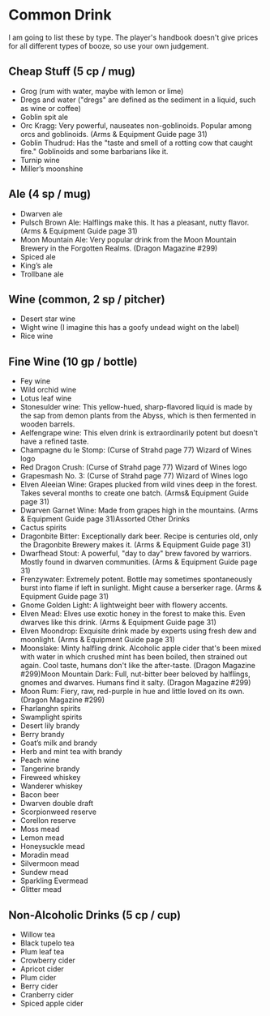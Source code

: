 # Common Drink

I am going to list these by type. The player's handbook doesn't give prices for all different types of booze, so use your own judgement.

## Cheap Stuff (5 cp / mug)

- Grog (rum with water, maybe with lemon or lime)
- Dregs and water ("dregs" are defined as the sediment in a liquid, such as wine or coffee)
- Goblin spit ale
- Orc Kragg: Very powerful, nauseates non-goblinoids. Popular among orcs and goblinoids. (Arms & Equipment Guide page 31)
- Goblin Thudrud: Has the "taste and smell of a rotting cow that caught fire." Goblinoids and some barbarians like it.
- Turnip wine
- Miller’s moonshine

## Ale (4 sp / mug)

- Dwarven ale
- Pulsch Brown Ale: Halflings make this. It has a pleasant, nutty flavor. (Arms & Equipment Guide page 31)
- Moon Mountain Ale: Very popular drink from the Moon Mountain Brewery in the Forgotten Realms. (Dragon Magazine #299)
- Spiced ale
- King’s ale
- Trollbane ale

## Wine (common, 2 sp / pitcher)

- Desert star wine 
- Wight wine (I imagine this has a goofy undead wight on the label)
- Rice wine

## Fine Wine (10 gp / bottle)

- Fey wine
- Wild orchid wine
- Lotus leaf wine
- Stonesulder wine: This yellow-hued, sharp-flavored liquid is made by the sap from demon plants from the Abyss, which is then fermented in wooden barrels.
- Aelfengrape wine: This elven drink is extraordinarily potent but doesn't have a refined taste. 
- Champagne du le Stomp: (Curse of Strahd page 77) Wizard of Wines logo
- Red Dragon Crush: (Curse of Strahd page 77) Wizard of Wines logo
- Grapesmash No. 3: (Curse of Strahd page 77) Wizard of Wines logo
- Elven Aleeian Wine: Grapes plucked from wild vines deep in the forest. Takes several months to create one batch. (Arms& Equipment Guide page 31) 
- Dwarven Garnet Wine: Made from grapes high in the mountains. (Arms & Equipment Guide page 31)Assorted Other Drinks 
- Cactus spirits 
- Dragonbite Bitter: Exceptionally dark beer. Recipe is centuries old, only the Dragonbite Brewery makes it. (Arms & Equipment Guide page 31)
- Dwarfhead Stout: A powerful, "day to day" brew favored by warriors. Mostly found in dwarven communities. (Arms & Equipment Guide page 31) 
- Frenzywater: Extremely potent. Bottle may sometimes spontaneously burst into flame if left in sunlight. Might cause a berserker rage. (Arms & Equipment Guide page 31)
- Gnome Golden Light: A lightweight beer with flowery accents.
- Elven Mead: Elves use exotic honey in the forest to make this. Even dwarves like this drink. (Arms & Equipment Guide page 31)
- Elven Moondrop: Exquisite drink made by experts using fresh dew and moonlight. (Arms & Equipment Guide page 31) 
- Moonslake: Minty halfling drink. Alcoholic apple cider that's been mixed with water in which crushed mint has been boiled, then strained out again. Cool taste, humans don't like the after-taste. (Dragon Magazine #299)Moon Mountain Dark: Full, nut-bitter beer beloved by halflings, gnomes and dwarves. Humans find it salty. (Dragon Magazine #299)
- Moon Rum: Fiery, raw, red-purple in hue and little loved on its own. (Dragon Magazine #299)
- Fharlanghn spirits
- Swamplight spirits
- Desert lily brandy
- Berry brandy 
- Goat’s milk and brandy 
- Herb and mint tea with brandy 
- Peach wine
- Tangerine brandy
- Fireweed whiskey 
- Wanderer whiskey
- Bacon beer
- Dwarven double draft
- Scorpionweed reserve 
- Corellon reserve
- Moss mead
- Lemon mead
- Honeysuckle mead
- Moradin mead
- Silvermoon mead
- Sundew mead 
- Sparkling Evermead
- Glitter mead

## Non-Alcoholic Drinks (5 cp / cup)

- Willow tea
- Black tupelo tea 
- Plum leaf tea
- Crowberry cider
- Apricot cider
- Plum cider
- Berry cider
- Cranberry cider
- Spiced apple cider
